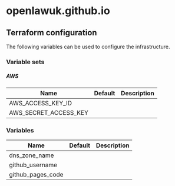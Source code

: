 # openlawuk.github.io

## Terraform configuration

The following variables can be used to configure the infrastructure.

### Variable sets

##### AWS

| Name                  | Default | Description |
| --------------------- | ------- | ----------- |
| AWS_ACCESS_KEY_ID     |         |
| AWS_SECRET_ACCESS_KEY |         |

### Variables

| Name              | Default | Description |
| ----------------- | ------- | ----------- |
| dns_zone_name     |         |
| github_username   |         |
| github_pages_code |         |
